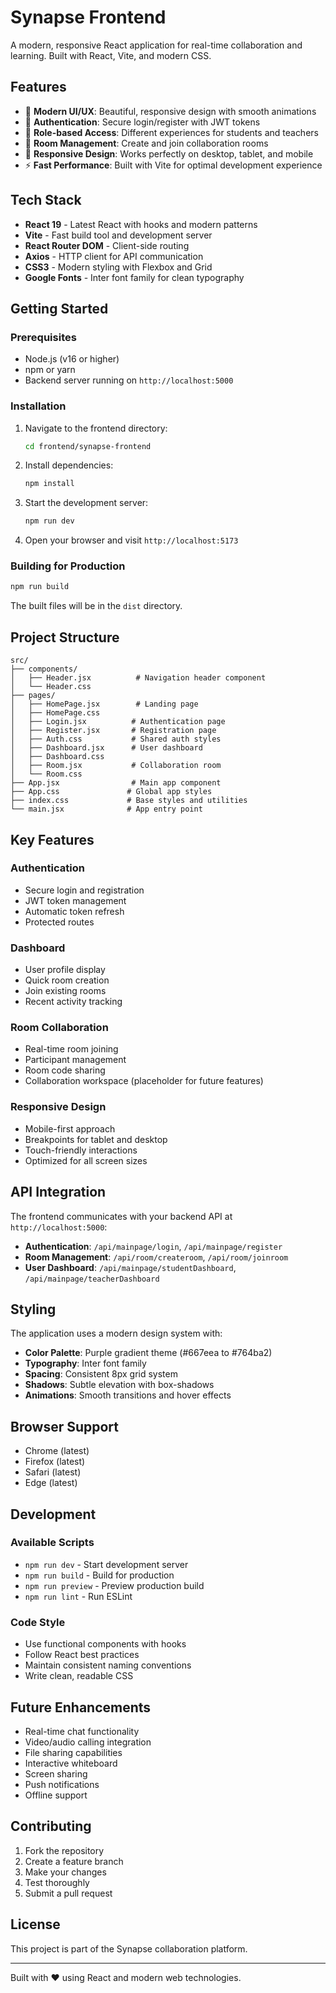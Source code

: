 # Synapse Frontend

A modern, responsive React application for real-time collaboration and learning. Built with React, Vite, and modern CSS.

## Features

- 🎨 **Modern UI/UX**: Beautiful, responsive design with smooth animations
- 🔐 **Authentication**: Secure login/register with JWT tokens
- 👥 **Role-based Access**: Different experiences for students and teachers
- 🚀 **Room Management**: Create and join collaboration rooms
- 📱 **Responsive Design**: Works perfectly on desktop, tablet, and mobile
- ⚡ **Fast Performance**: Built with Vite for optimal development experience

## Tech Stack

- **React 19** - Latest React with hooks and modern patterns
- **Vite** - Fast build tool and development server
- **React Router DOM** - Client-side routing
- **Axios** - HTTP client for API communication
- **CSS3** - Modern styling with Flexbox and Grid
- **Google Fonts** - Inter font family for clean typography

## Getting Started

### Prerequisites

- Node.js (v16 or higher)
- npm or yarn
- Backend server running on `http://localhost:5000`

### Installation

1. Navigate to the frontend directory:
   ```bash
   cd frontend/synapse-frontend
   ```

2. Install dependencies:
   ```bash
   npm install
   ```

3. Start the development server:
   ```bash
   npm run dev
   ```

4. Open your browser and visit `http://localhost:5173`

### Building for Production

```bash
npm run build
```

The built files will be in the `dist` directory.

## Project Structure

```
src/
├── components/
│   ├── Header.jsx          # Navigation header component
│   └── Header.css
├── pages/
│   ├── HomePage.jsx        # Landing page
│   ├── HomePage.css
│   ├── Login.jsx          # Authentication page
│   ├── Register.jsx       # Registration page
│   ├── Auth.css           # Shared auth styles
│   ├── Dashboard.jsx      # User dashboard
│   ├── Dashboard.css
│   ├── Room.jsx           # Collaboration room
│   └── Room.css
├── App.jsx                # Main app component
├── App.css               # Global app styles
├── index.css             # Base styles and utilities
└── main.jsx              # App entry point
```

## Key Features

### Authentication
- Secure login and registration
- JWT token management
- Automatic token refresh
- Protected routes

### Dashboard
- User profile display
- Quick room creation
- Join existing rooms
- Recent activity tracking

### Room Collaboration
- Real-time room joining
- Participant management
- Room code sharing
- Collaboration workspace (placeholder for future features)

### Responsive Design
- Mobile-first approach
- Breakpoints for tablet and desktop
- Touch-friendly interactions
- Optimized for all screen sizes

## API Integration

The frontend communicates with your backend API at `http://localhost:5000`:

- **Authentication**: `/api/mainpage/login`, `/api/mainpage/register`
- **Room Management**: `/api/room/createroom`, `/api/room/joinroom`
- **User Dashboard**: `/api/mainpage/studentDashboard`, `/api/mainpage/teacherDashboard`

## Styling

The application uses a modern design system with:

- **Color Palette**: Purple gradient theme (#667eea to #764ba2)
- **Typography**: Inter font family
- **Spacing**: Consistent 8px grid system
- **Shadows**: Subtle elevation with box-shadows
- **Animations**: Smooth transitions and hover effects

## Browser Support

- Chrome (latest)
- Firefox (latest)
- Safari (latest)
- Edge (latest)

## Development

### Available Scripts

- `npm run dev` - Start development server
- `npm run build` - Build for production
- `npm run preview` - Preview production build
- `npm run lint` - Run ESLint

### Code Style

- Use functional components with hooks
- Follow React best practices
- Maintain consistent naming conventions
- Write clean, readable CSS

## Future Enhancements

- Real-time chat functionality
- Video/audio calling integration
- File sharing capabilities
- Interactive whiteboard
- Screen sharing
- Push notifications
- Offline support

## Contributing

1. Fork the repository
2. Create a feature branch
3. Make your changes
4. Test thoroughly
5. Submit a pull request

## License

This project is part of the Synapse collaboration platform.

---

Built with ❤️ using React and modern web technologies.
